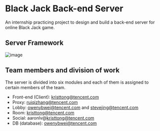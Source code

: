 # Black Jack Back-end Server
An internship practicing project to design and build a back-end server for online Black Jack game.

## Server Framework
![image](https://git.woa.com/ruiqizhang/UA_BlackJack_Server/raw/master/images/ServerFramework.png)

## Team members and division of work
The server is divided into six modules and each of them is assigned to certain members of the team. 

+ Front-end (Client): kristtong@tencent.com
+ Proxy: ruiqizhang@tencent.com
+ Lobby: owenybwei@tencent.com and stevejing@tencent.com
+ Room: kristtong@tencent.com
+ Social: aaronlv@kristtong@tencent.com
+ DB (database): owenybwei@tencent.com
